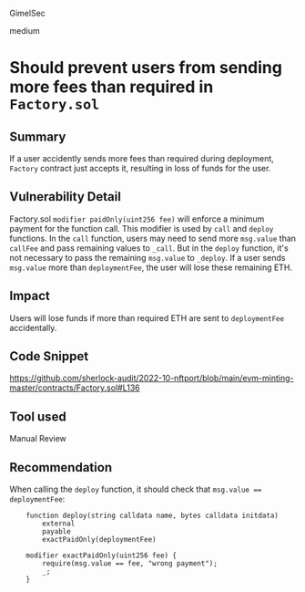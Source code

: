 GimelSec

medium

# Should prevent users from sending more fees than required in `Factory.sol`

## Summary

If a user accidently sends more fees than required during deployment, `Factory` contract just accepts it, resulting in loss of funds for the user.

## Vulnerability Detail

Factory.sol `modifier paidOnly(uint256 fee)` will enforce a minimum payment for the function call. This modifier is used by `call` and `deploy` functions.
In the `call` function, users may need to send more `msg.value` than `callFee` and pass remaining values to `_call`.
But in the `deploy` function, it's not necessary to pass the remaining `msg.value` to `_deploy`. If a user sends `msg.value` more than `deploymentFee`, the user will lose these remaining ETH.

## Impact

Users will lose funds if more than required ETH are sent to `deploymentFee` accidentally.

## Code Snippet

https://github.com/sherlock-audit/2022-10-nftport/blob/main/evm-minting-master/contracts/Factory.sol#L136

## Tool used

Manual Review

## Recommendation

When calling the `deploy` function, it should check that `msg.value == deploymentFee`:

```solidity
    function deploy(string calldata name, bytes calldata initdata)
        external
        payable
        exactPaidOnly(deploymentFee)

    modifier exactPaidOnly(uint256 fee) {
        require(msg.value == fee, "wrong payment");
        _;
    }
```
